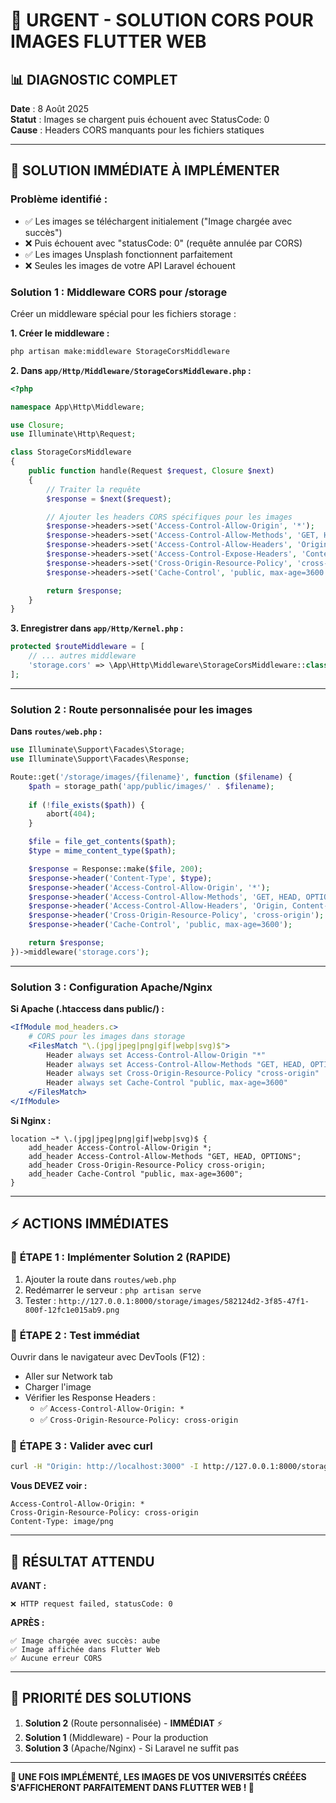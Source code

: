 # 🚨 URGENT - SOLUTION CORS POUR IMAGES FLUTTER WEB

## 📊 DIAGNOSTIC COMPLET

**Date** : 8 Août 2025  
**Statut** : Images se chargent puis échouent avec StatusCode: 0  
**Cause** : Headers CORS manquants pour les fichiers statiques

---

## 🎯 SOLUTION IMMÉDIATE À IMPLÉMENTER

### **Problème identifié :**
- ✅ Les images se téléchargent initialement ("Image chargée avec succès")
- ❌ Puis échouent avec "statusCode: 0" (requête annulée par CORS)
- ✅ Les images Unsplash fonctionnent parfaitement
- ❌ Seules les images de votre API Laravel échouent

### **Solution 1 : Middleware CORS pour /storage**

Créer un middleware spécial pour les fichiers storage :

**1. Créer le middleware :**
```bash
php artisan make:middleware StorageCorsMiddleware
```

**2. Dans `app/Http/Middleware/StorageCorsMiddleware.php` :**
```php
<?php

namespace App\Http\Middleware;

use Closure;
use Illuminate\Http\Request;

class StorageCorsMiddleware
{
    public function handle(Request $request, Closure $next)
    {
        // Traiter la requête
        $response = $next($request);

        // Ajouter les headers CORS spécifiques pour les images
        $response->headers->set('Access-Control-Allow-Origin', '*');
        $response->headers->set('Access-Control-Allow-Methods', 'GET, HEAD, OPTIONS');
        $response->headers->set('Access-Control-Allow-Headers', 'Origin, Content-Type, Accept, Authorization, X-Requested-With');
        $response->headers->set('Access-Control-Expose-Headers', 'Content-Length, Content-Type');
        $response->headers->set('Cross-Origin-Resource-Policy', 'cross-origin');
        $response->headers->set('Cache-Control', 'public, max-age=3600');

        return $response;
    }
}
```

**3. Enregistrer dans `app/Http/Kernel.php` :**
```php
protected $routeMiddleware = [
    // ... autres middleware
    'storage.cors' => \App\Http\Middleware\StorageCorsMiddleware::class,
];
```

---

### **Solution 2 : Route personnalisée pour les images**

**Dans `routes/web.php` :**
```php
use Illuminate\Support\Facades\Storage;
use Illuminate\Support\Facades\Response;

Route::get('/storage/images/{filename}', function ($filename) {
    $path = storage_path('app/public/images/' . $filename);
    
    if (!file_exists($path)) {
        abort(404);
    }

    $file = file_get_contents($path);
    $type = mime_content_type($path);

    $response = Response::make($file, 200);
    $response->header('Content-Type', $type);
    $response->header('Access-Control-Allow-Origin', '*');
    $response->header('Access-Control-Allow-Methods', 'GET, HEAD, OPTIONS');
    $response->header('Access-Control-Allow-Headers', 'Origin, Content-Type, Accept');
    $response->header('Cross-Origin-Resource-Policy', 'cross-origin');
    $response->header('Cache-Control', 'public, max-age=3600');

    return $response;
})->middleware('storage.cors');
```

---

### **Solution 3 : Configuration Apache/Nginx**

**Si Apache (.htaccess dans public/) :**
```apache
<IfModule mod_headers.c>
    # CORS pour les images dans storage
    <FilesMatch "\.(jpg|jpeg|png|gif|webp|svg)$">
        Header always set Access-Control-Allow-Origin "*"
        Header always set Access-Control-Allow-Methods "GET, HEAD, OPTIONS"
        Header always set Cross-Origin-Resource-Policy "cross-origin"
        Header always set Cache-Control "public, max-age=3600"
    </FilesMatch>
</IfModule>
```

**Si Nginx :**
```nginx
location ~* \.(jpg|jpeg|png|gif|webp|svg)$ {
    add_header Access-Control-Allow-Origin *;
    add_header Access-Control-Allow-Methods "GET, HEAD, OPTIONS";
    add_header Cross-Origin-Resource-Policy cross-origin;
    add_header Cache-Control "public, max-age=3600";
}
```

---

## ⚡ **ACTIONS IMMÉDIATES**

### 🔴 **ÉTAPE 1 : Implémenter Solution 2 (RAPIDE)**
1. Ajouter la route dans `routes/web.php`
2. Redémarrer le serveur : `php artisan serve`
3. Tester : `http://127.0.0.1:8000/storage/images/582124d2-3f85-47f1-800f-12fc1e015ab9.png`

### 🔴 **ÉTAPE 2 : Test immédiat**
Ouvrir dans le navigateur avec DevTools (F12) :
- Aller sur Network tab
- Charger l'image
- Vérifier les Response Headers :
  - ✅ `Access-Control-Allow-Origin: *`
  - ✅ `Cross-Origin-Resource-Policy: cross-origin`

### 🔴 **ÉTAPE 3 : Valider avec curl**
```bash
curl -H "Origin: http://localhost:3000" -I http://127.0.0.1:8000/storage/images/582124d2-3f85-47f1-800f-12fc1e015ab9.png
```

**Vous DEVEZ voir :**
```
Access-Control-Allow-Origin: *
Cross-Origin-Resource-Policy: cross-origin
Content-Type: image/png
```

---

## 🎯 **RÉSULTAT ATTENDU**

**AVANT :**
```
❌ HTTP request failed, statusCode: 0
```

**APRÈS :**
```
✅ Image chargée avec succès: aube
✅ Image affichée dans Flutter Web
✅ Aucune erreur CORS
```

---

## 🚀 **PRIORITÉ DES SOLUTIONS**

1. **Solution 2** (Route personnalisée) - **IMMÉDIAT** ⚡
2. **Solution 1** (Middleware) - Pour la production
3. **Solution 3** (Apache/Nginx) - Si Laravel ne suffit pas

---

**🎉 UNE FOIS IMPLÉMENTÉ, LES IMAGES DE VOS UNIVERSITÉS CRÉÉES S'AFFICHERONT PARFAITEMENT DANS FLUTTER WEB ! 🎯**
